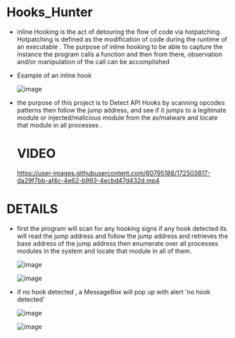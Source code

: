 # Hooks_Hunter
* inline Hooking is the act of detouring the flow of code via hotpatching. Hotpatching is defined as the modification of code during the runtime of an executable . The purpose of inline hooking to be able to capture the instance the program calls a function and then from there, observation and/or manipulation of the call can be accomplished

* Example of an inline hook 

  ![image](https://user-images.githubusercontent.com/60795188/180610747-b5428363-939a-4afe-965a-bb0b9c93ebfb.png)

* the purpose of this project is to Detect API Hooks by scanning opcodes patterns then follow the jump address, and see if it jumps to a legitimate module or injected/malicious module from the av/malware and locate that module in all processes .

  # VIDEO

  https://user-images.githubusercontent.com/60795188/172503817-da29f7bb-af4c-4e62-b993-4ecbd47d432d.mp4


# DETAILS
* first the program will scan for any hooking signs if any hook detected its will read the jump address and follow the jump address and retrieves the base address of the jump address then enumerate over all processes modules in the system and locate that module in all of them.

  ![image](https://user-images.githubusercontent.com/60795188/161443202-3aac7d65-388a-46a6-aef7-738440410c5e.png)

  ![image](https://user-images.githubusercontent.com/60795188/166088109-bf09e1a4-e8b1-440c-8e5c-add6bbad1c10.png)
  
* if no hook detected , a MessageBox will pop up with alert 'no hook detected'

  ![image](https://user-images.githubusercontent.com/60795188/161444125-32d3257d-e1f3-4a36-bd0f-762cef48c96c.png)

  ![image](https://user-images.githubusercontent.com/60795188/166088203-6d6ba2dc-a51b-4ace-91e6-f2e42cdbf26f.png)
  
